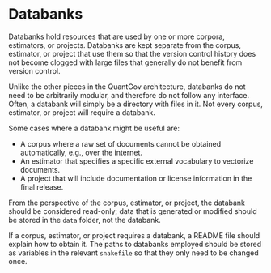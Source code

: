 # Databanks

Databanks hold resources that are used by one or more corpora, estimators, or projects. Databanks are kept separate from the corpus, estimator, or project that use them so that the version control history does not become clogged with large files that generally do not benefit from version control.

Unlike the other pieces in the QuantGov architecture, databanks do not need to be arbitrarily modular, and therefore do not follow any interface. Often, a databank will simply be a directory with files in it. Not every corpus, estimator, or project will require a databank.

Some cases where a databank might be useful are:

-   A corpus where a raw set of documents cannot be obtained automatically, e.g., over the internet.
-   An estimator that specifies a specific external vocabulary to vectorize documents.
-   A project that will include documentation or license information in the final release.

From the perspective of the corpus, estimator, or project, the databank should be considered read-only; data that is generated or modified should be stored in the `data` folder, not the databank.

If a corpus, estimator, or project requires a databank, a README file should explain how to obtain it. The paths to databanks employed should be stored as variables in the relevant `snakefile` so that they only need to be changed once.


